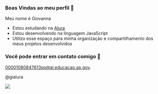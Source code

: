 ### Boas Vindas ao meu perfil 💙

Meu nome é Giovanna

- Estou estudando na [Alura](https://www.alura.com.br)
- Estou desenvolvendo na linguagem JavaScript
- Utilizo esse espaço para minha organização e compartilhamento dos meus projetos desenvolvidos

### Você pode entrar em contato comigo 📧

00001080847613sp@al.educacao.sp.gov.

@gialura

![](https://media1.tenor.com/m/opEBWw0uddoAAAAC/umm.gif)
